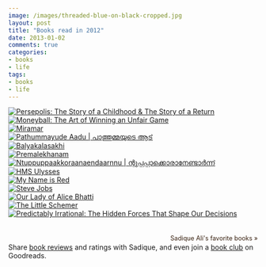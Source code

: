 ```yaml
---
image: /images/threaded-blue-on-black-cropped.jpg
layout: post
title: "Books read in 2012"
date: 2013-01-02
comments: true
categories:
- books
- life
tags:
- books
- life
---
```

<style type="text/css" media="screen">
</style>

<div id="gr_grid_widget_1357149317">
  <div class="gr_grid_container">
    <div class="gr_grid_book_container"><a href="http://www.goodreads.com/book/show/3106983-persepolis" title="Persepolis: The Story of a Childhood & The Story of a Return"><img alt="Persepolis: The Story of a Childhood & The Story of a Return" border="0" src="http://d.gr-assets.com/books/1348087872m/3106983.jpg" /></a></div>
    <div class="gr_grid_book_container"><a href="http://www.goodreads.com/book/show/1301.Moneyball" title="Moneyball: The Art of Winning an Unfair Game"><img alt="Moneyball: The Art of Winning an Unfair Game" border="0" src="http://d.gr-assets.com/books/1348252265m/1301.jpg" /></a></div>
    <div class="gr_grid_book_container"><a href="http://www.goodreads.com/book/show/7008234-miramar" title="Miramar"><img alt="Miramar" border="0" src="http://d.gr-assets.com/books/1255925775m/7008234.jpg" /></a></div>
    <div class="gr_grid_book_container"><a href="http://www.goodreads.com/book/show/12516807-pathummayude-aadu" title="Pathummayude Aadu | പാത്തുമ്മയുടെ ആട്"><img alt="Pathummayude Aadu | പാത്തുമ്മയുടെ ആട്" border="0" src="http://d.gr-assets.com/books/1315809717m/12516807.jpg" /></a></div>
    <div class="gr_grid_book_container"><a href="http://www.goodreads.com/book/show/10413697-balyakalasakhi" title="Balyakalasakhi"><img alt="Balyakalasakhi" border="0" src="http://d.gr-assets.com/books/1297407463m/10413697.jpg" /></a></div>
    <div class="gr_grid_book_container"><a href="http://www.goodreads.com/book/show/13170523-premalekhanam" title="Premalekhanam"><img alt="Premalekhanam" border="0" src="http://d.gr-assets.com/books/1323256439m/13170523.jpg" /></a></div>
    <div class="gr_grid_book_container"><a href="http://www.goodreads.com/book/show/13645110-ntuppuppaakkoraanaendaarnnu" title="Ntuppuppaakkoraanaendaarnnu | ന്റുപ്പൂപ്പാക്കൊരാനേണ്ടാർന്ന്"><img alt="Ntuppuppaakkoraanaendaarnnu | ന്റുപ്പൂപ്പാക്കൊരാനേണ്ടാർന്ന്" border="0" src="http://d.gr-assets.com/books/1336751497m/13645110.jpg" /></a></div>
    <div class="gr_grid_book_container"><a href="http://www.goodreads.com/book/show/149667.HMS_Ulysses" title="HMS Ulysses"><img alt="HMS Ulysses" border="0" src="http://d.gr-assets.com/books/1348300733m/149667.jpg" /></a></div>
    <div class="gr_grid_book_container"><a href="http://www.goodreads.com/book/show/2517.My_Name_is_Red" title="My Name is Red"><img alt="My Name is Red" border="0" src="http://d.gr-assets.com/books/1356116413m/2517.jpg" /></a></div>
    <div class="gr_grid_book_container"><a href="http://www.goodreads.com/book/show/11084145-steve-jobs" title="Steve Jobs"><img alt="Steve Jobs" border="0" src="http://d.gr-assets.com/books/1327861368m/11084145.jpg" /></a></div>
    <div class="gr_grid_book_container"><a href="http://www.goodreads.com/book/show/16668338-our-lady-of-alice-bhatti" title="Our Lady of Alice Bhatti"><img alt="Our Lady of Alice Bhatti" border="0" src="http://d.gr-assets.com/books/1355464983m/16668338.jpg" /></a></div>
    <div class="gr_grid_book_container"><a href="http://www.goodreads.com/book/show/548914.The_Little_Schemer" title="The Little Schemer"><img alt="The Little Schemer" border="0" src="http://d.gr-assets.com/books/1347456079m/548914.jpg" /></a></div>
    <div class="gr_grid_book_container"><a href="http://www.goodreads.com/book/show/1713426.Predictably_Irrational" title="Predictably Irrational: The Hidden Forces That Shape Our Decisions"><img alt="Predictably Irrational: The Hidden Forces That Shape Our Decisions" border="0" src="http://d.gr-assets.com/books/1255573980m/1713426.jpg" /></a></div>
    <br style="clear: both"/><br/><a href="http://www.goodreads.com/user/show/16009093-sadique-ali" class="gr_grid_branding" style="font-size: .9em; color: #382110; text-decoration: none; float: right; clear: both">Sadique Ali's favorite books »</a>
  <noscript><br/>Share <a href="http://www.goodreads.com">book reviews</a> and ratings with Sadique, and even join a <a href="http://www.goodreads.com/group/">book club</a> on Goodreads.</noscript>
  </div>
</div>
